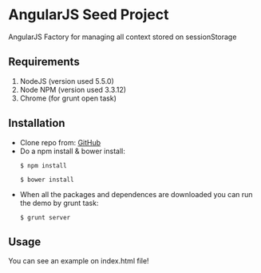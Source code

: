 # AngularJS Seed Project
AngularJS Factory for managing all context stored on sessionStorage

## Requirements
1. NodeJS (version used 5.5.0)
2. Node NPM (version used 3.3.12)
3. Chrome (for grunt open task)

## Installation
- Clone repo from: [GitHub](https://github.com/TwisterMW/angular-context-manager.git)
- Do a npm install & bower install:
	```
	$ npm install

	$ bower install
	```
- When all the packages and dependences are downloaded you can run the demo by grunt task:
	```
	$ grunt server
	```

## Usage
You can see an example on index.html file!